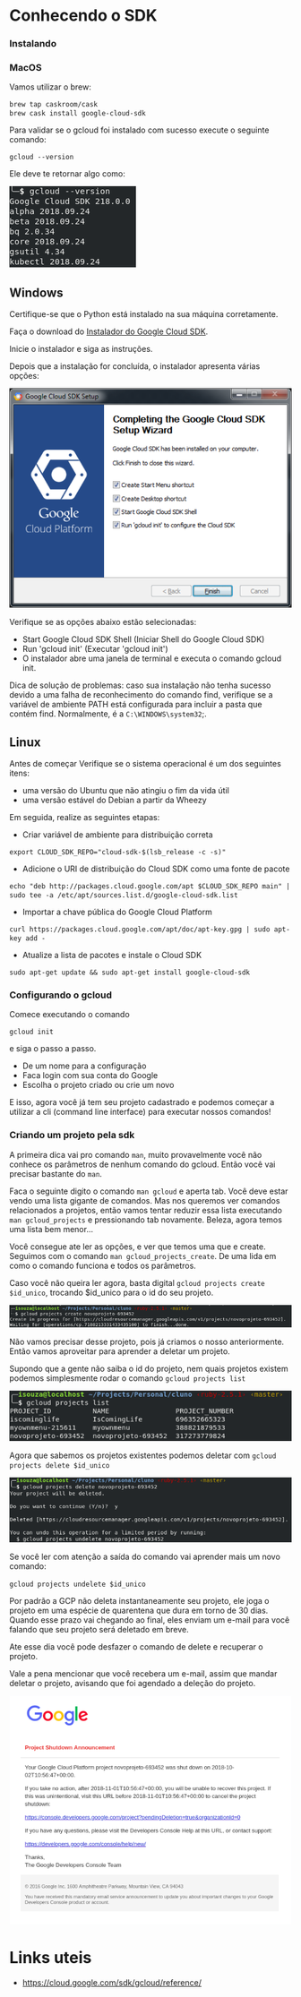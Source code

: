 # Conhecendo o SDK

### Instalando


### MacOS

Vamos utilizar o brew:

```
brew tap caskroom/cask
brew cask install google-cloud-sdk
```

Para validar se o gcloud foi instalado com sucesso execute o seguinte comando:

```
gcloud --version
```

Ele deve te retornar algo como:

![gcloud --version](./img/gcloud-version.png)


## Windows 

Certifique-se que o Python está instalado na sua máquina corretamente.

Faça o download do [Instalador do Google Cloud SDK](https://dl.google.com/dl/cloudsdk/channels/rapid/GoogleCloudSDKInstaller.exe).

Inicie o instalador e siga as instruções.

Depois que a instalação for concluída, o instalador apresenta várias opções:

![gcloud windows-install](./img/windows-installer-prompt.png)

Verifique se as opções abaixo estão selecionadas:

 * Start Google Cloud SDK Shell (Iniciar Shell do Google Cloud SDK)
 * Run 'gcloud init' (Executar 'gcloud init')
 * O instalador abre uma janela de terminal e executa o comando gcloud init.

Dica de solução de problemas: caso sua instalação não tenha sucesso devido a uma falha de reconhecimento do comando find, verifique se a variável de ambiente PATH está configurada para incluir a pasta que contém find. Normalmente, é a `C:\WINDOWS\system32`;.


## Linux

Antes de começar
Verifique se o sistema operacional é um dos seguintes itens:

 * uma versão do Ubuntu que não atingiu o fim da vida útil
 * uma versão estável do Debian a partir da Wheezy
 
 Em seguida, realize as seguintes etapas:

* Criar variável de ambiente para distribuição correta
```
export CLOUD_SDK_REPO="cloud-sdk-$(lsb_release -c -s)"
```

* Adicione o URI de distribuição do Cloud SDK como uma fonte de pacote
```
echo "deb http://packages.cloud.google.com/apt $CLOUD_SDK_REPO main" | sudo tee -a /etc/apt/sources.list.d/google-cloud-sdk.list
```
* Importar a chave pública do Google Cloud Platform
```
curl https://packages.cloud.google.com/apt/doc/apt-key.gpg | sudo apt-key add -
```

* Atualize a lista de pacotes e instale o Cloud SDK
```
sudo apt-get update && sudo apt-get install google-cloud-sdk
```

###


### Configurando o gcloud

Comece executando o comando 

```
gcloud init
```

e siga o passo a passo.

* De um nome para a configuração
* Faca login com sua conta do Google
* Escolha o projeto criado ou crie um novo

E isso, agora você já tem seu projeto cadastrado e podemos começar a utilizar a cli (command line interface) para executar nossos comandos!



### Criando um projeto pela sdk

A primeira dica vai pro comando `man`, muito provavelmente você não conhece os parâmetros de nenhum comando do gcloud. Então você vai precisar bastante do `man`. 

Faca o seguinte digito o comando `man gcloud` e aperta tab. 
Você deve estar vendo uma lista gigante de comandos. Mas nos queremos ver comandos relacionados a projetos, então vamos tentar reduzir essa lista executando `man gcloud_projects` e pressionando tab novamente.
Beleza, agora temos uma lista bem menor...

Você consegue ate ler as opções, e ver que temos uma que e create. 
Seguimos com o comando `man gcloud_projects_create`.
De uma lida em como o comando funciona e todos os parâmetros.

Caso você não queira ler agora, basta digital `gcloud projects create $id_unico`, trocando $id_unico para o id do seu projeto. 

![gcloud projects create](./img/new-project.png)

Não vamos precisar desse projeto, pois já criamos o nosso anteriormente.
Então vamos aproveitar para aprender a deletar um projeto.

Supondo que a gente não saiba o id do projeto, nem quais projetos existem podemos simplesmente rodar o comando `gcloud projects list`

![gcloud projects list](./img/gcloud-projects-list.png)

Agora que sabemos os projetos existentes podemos deletar com `gcloud projects delete $id_unico`

![gcloud projects delete](./img/gcloud-projects-delete.png)

Se você ler com atenção a saída do comando vai aprender mais um novo comando:

`gcloud projects undelete $id_unico`

Por padrão a GCP não deleta instantaneamente seu projeto, ele joga o projeto em uma espécie de quarentena que dura em torno de 30 dias. Quando esse prazo vai chegando ao final, eles enviam um e-mail para você falando que seu projeto será deletado em breve.

Ate esse dia você pode desfazer o comando de delete e recuperar o projeto.

Vale a pena mencionar que você recebera um e-mail, assim que mandar deletar o projeto, avisando que foi agendado a deleção do projeto.

![email delecao do projeto](./img/delecao-do-projeto.png)


# Links uteis
- https://cloud.google.com/sdk/gcloud/reference/